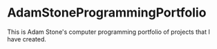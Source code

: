 # AdamStoneProgrammingPortfolio
This is Adam Stone's computer programming portfolio of projects that I have created.
